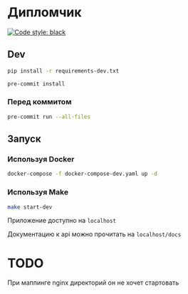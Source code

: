 # Дипломчик

[![Code style: black](https://img.shields.io/badge/code%20style-black-000000.svg)](https://github.com/psf/black)


## Dev

```bash
pip install -r requirements-dev.txt
```

```bash
pre-commit install
```

### Перед коммитом 
```bash
pre-commit run --all-files
```
## Запуск

### Используя Docker
```bash
docker-compose -f docker-compose-dev.yaml up -d
```

### Используя Make
```bash
make start-dev
```

Приложение доступно на `localhost`

Документацию к api можно прочитать на `localhost/docs`


# TODO

При маппинге nginx директорий он не хочет стартовать